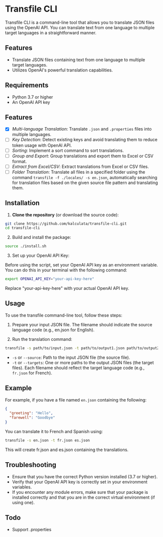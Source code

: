 # Transfile CLI

Transfile CLI is a command-line tool that allows you to translate JSON files using the OpenAI API. You can translate text from one language to multiple target languages in a straightforward manner.

## Features

- Translate JSON files containing text from one language to multiple target languages.
- Utilizes OpenAI's powerful translation capabilities.

## Requirements

- Python 3.7 or higher
- An OpenAI API key

## Features
- [x] *Multi-language Translation*: Translate `.json` and `.properties` files into multiple languages.
- [ ] *Key Detection*: Detect existing keys and avoid translating them to reduce token usage with OpenAI API.
- [ ] *Sorting*: Implement a sort command to sort translations.
- [ ] *Group and Export*: Group translations and export them to Excel or CSV format.
- [ ] *Extract from Excel/CSV*: Extract translations from Excel or CSV files.
- [ ] *Folder Translation*: Translate all files in a specified folder using the command `transfile -f ./locales/ -s en.json`, automatically searching for translation files based on the given source file pattern and translating them.

## Installation

1. **Clone the repository** (or download the source code):

```bash
git clone https://github.com/kalculata/transfile-cli.git
cd transfile-cli
```

2. Build and install the package:

```bash
source ./install.sh
```

3. Set up your OpenAI API Key:

Before using the script, set your OpenAI API key as an environment variable. You can do this in your terminal with the following command:

```bash
export OPENAI_API_KEY="your-api-key-here"
```

Replace "your-api-key-here" with your actual OpenAI API key.

## Usage

To use the transfile command-line tool, follow these steps:

1. Prepare your input JSON file. The filename should indicate the source language code (e.g., en.json for English).

2. Run the translation command:

```bash
transfile -s path/to/input.json -t path/to/output1.json path/to/output2.json
```

* `-s` or `--source`: Path to the input JSON file (the source file).
* `-t` or `--targets`: One or more paths to the output JSON files (the target files). Each filename should reflect the target language code (e.g., `fr.json` for French).

## Example

For example, if you have a file named `en.json` containing the following:

```json
{
  "greeting": "Hello",
  "farewell": "Goodbye"
}
```

You can translate it to French and Spanish using:

```bash
transfile -s en.json -t fr.json es.json
```

This will create fr.json and es.json containing the translations.

## Troubleshooting

- Ensure that you have the correct Python version installed (3.7 or higher).
- Verify that your OpenAI API key is correctly set in your environment variables.
- If you encounter any module errors, make sure that your package is installed correctly and that you are in the correct virtual environment (if using one).

## Todo

- Support .properties
